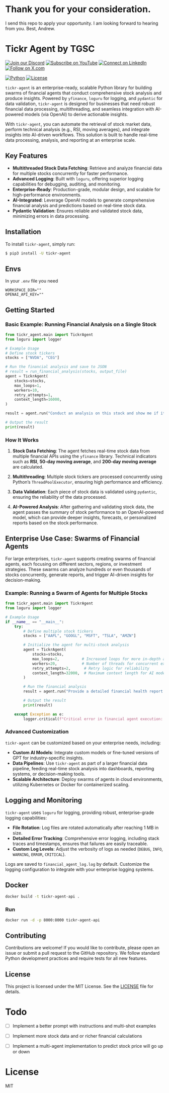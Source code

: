 # Thank you for your consideration.
I send this repo to apply your opportunity.
I am looking forward to hearing from you.
Best,
Andrew.

# Tickr Agent by TGSC

[![Join our Discord](https://img.shields.io/badge/Discord-Join%20our%20server-5865F2?style=for-the-badge&logo=discord&logoColor=white)](https://discord.gg/agora-999382051935506503) [![Subscribe on YouTube](https://img.shields.io/badge/YouTube-Subscribe-red?style=for-the-badge&logo=youtube&logoColor=white)](https://www.youtube.com/@kyegomez3242) [![Connect on LinkedIn](https://img.shields.io/badge/LinkedIn-Connect-blue?style=for-the-badge&logo=linkedin&logoColor=white)](https://www.linkedin.com/in/kye-g-38759a207/) [![Follow on X.com](https://img.shields.io/badge/X.com-Follow-1DA1F2?style=for-the-badge&logo=x&logoColor=white)](https://x.com/kyegomezb)


[![Python](https://img.shields.io/badge/python-3.8%2B-blue)](https://www.python.org/downloads/)
[![License](https://img.shields.io/badge/license-MIT-green)](LICENSE)


`tickr-agent` is an enterprise-ready, scalable Python library for building swarms of financial agents that conduct comprehensive stock analysis and produce insights. Powered by `yfinance`, `loguru` for logging, and `pydantic` for data validation, `tickr-agent` is designed for businesses that need robust financial data processing, multithreading, and seamless integration with AI-powered models (via OpenAI) to derive actionable insights.

With `tickr-agent`, you can automate the retrieval of stock market data, perform technical analysis (e.g., RSI, moving averages), and integrate insights into AI-driven workflows. This solution is built to handle real-time data processing, analysis, and reporting at an enterprise scale.

## Key Features

- **Multithreaded Stock Data Fetching**: Retrieve and analyze financial data for multiple stocks concurrently for faster performance.
- **Advanced Logging**: Built with `loguru`, offering superior logging capabilities for debugging, auditing, and monitoring.
- **Enterprise-Ready**: Production-grade, modular design, and scalable for high-performance environments.
- **AI-Integrated**: Leverage OpenAI models to generate comprehensive financial analysis and predictions based on real-time stock data.
- **Pydantic Validation**: Ensures reliable and validated stock data, minimizing errors in data processing.

## Installation

To install `tickr-agent`, simply run:

```bash
$ pip3 install -U tickr-agent
```

## Envs
In your `.env` file you need 

```
WORKSPACE_DIR=""
OPENAI_API_KEY=""

```

## Getting Started

### Basic Example: Running Financial Analysis on a Single Stock

```python
from tickr_agent.main import TickrAgent
from loguru import logger

# Example Usage
# Define stock tickers
stocks = ["NVDA", "CEG"]

# Run the financial analysis and save to JSON
# result = run_financial_analysis(stocks, output_file)
agent = TickrAgent(
    stocks=stocks,
    max_loops=1,
    workers=10,
    retry_attempts=1,
    context_length=16000,
)

result = agent.run("Conduct an analysis on this stock and show me if it's a buy or not and why")

# Output the result
print(result)

```

### How It Works

1. **Stock Data Fetching**: The agent fetches real-time stock data from multiple financial APIs using the `yfinance` library. Technical indicators such as **RSI**, **50-day moving average**, and **200-day moving average** are calculated.
  
2. **Multithreading**: Multiple stock tickers are processed concurrently using Python’s `ThreadPoolExecutor`, ensuring high performance and efficiency.
  
3. **Data Validation**: Each piece of stock data is validated using `pydantic`, ensuring the reliability of the data processed.

4. **AI-Powered Analysis**: After gathering and validating stock data, the agent passes the summary of stock performance to an OpenAI-powered model, which can provide deeper insights, forecasts, or personalized reports based on the stock performance.

## Enterprise Use Case: Swarms of Financial Agents

For large enterprises, `tickr-agent` supports creating swarms of financial agents, each focusing on different sectors, regions, or investment strategies. These swarms can analyze hundreds or even thousands of stocks concurrently, generate reports, and trigger AI-driven insights for decision-making.

### Example: Running a Swarm of Agents for Multiple Stocks

```python
from tickr_agent.main import TickrAgent
from loguru import logger

# Example Usage
if __name__ == "__main__":
    try:
        # Define multiple stock tickers
        stocks = ["AAPL", "GOOGL", "MSFT", "TSLA", "AMZN"]

        # Initialize the agent for multi-stock analysis
        agent = TickrAgent(
            stocks=stocks,
            max_loops=2,          # Increased loops for more in-depth analysis
            workers=20,           # Number of threads for concurrent execution
            retry_attempts=2,      # Retry logic for reliability
            context_length=32000,  # Maximum context length for AI models
        )

        # Run the financial analysis
        result = agent.run("Provide a detailed financial health report for the selected stocks.")

        # Output the result
        print(result)

    except Exception as e:
        logger.critical(f"Critical error in financial agent execution: {e}")
```

### Advanced Customization

`tickr-agent` can be customized based on your enterprise needs, including:

- **Custom AI Models**: Integrate custom models or fine-tuned versions of GPT for industry-specific insights.
- **Data Pipelines**: Use `tickr-agent` as part of a larger financial data pipeline, feeding real-time stock analysis into dashboards, reporting systems, or decision-making tools.
- **Scalable Architecture**: Deploy swarms of agents in cloud environments, utilizing Kubernetes or Docker for containerized scaling.

## Logging and Monitoring

`tickr-agent` uses `loguru` for logging, providing robust, enterprise-grade logging capabilities:

- **File Rotation**: Log files are rotated automatically after reaching 1 MB in size.
- **Detailed Error Tracking**: Comprehensive error logging, including stack traces and timestamps, ensures that failures are easily traceable.
- **Custom Log Levels**: Adjust the verbosity of logs as needed (`DEBUG`, `INFO`, `WARNING`, `ERROR`, `CRITICAL`).

Logs are saved to `financial_agent_log.log` by default. Customize the logging configuration to integrate with your enterprise logging systems.


## Docker

```bash
docker build -t tickr-agent-api .
```

### Run

```bash
docker run -d -p 8000:8000 tickr-agent-api

```

## Contributing

Contributions are welcome! If you would like to contribute, please open an issue or submit a pull request to the GitHub repository. We follow standard Python development practices and require tests for all new features.

## License

This project is licensed under the MIT License. See the [LICENSE](LICENSE) file for details.



# Todo

- [ ] Implement a better prompt with instructions and multi-shot examples
- [ ] Implement more stock data and or richer financial calculations
- [ ] Implement a multi-agent implementation to predict stock price will go up or down


# License
MIT
